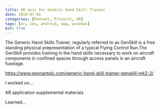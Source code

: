 ```yaml
---
title: AR quiz for Generic Hand Skill Trainer
date: 2019-07-01
categories: [Pennant, Projects, AR]
tags: [ar, ios, android, uwp, windows]
pin: true
---
```


The Generic Hand Skills Trainer, regularly referred to as GenSkill is a free standing physical prepresentation of a typical Flying Control Run.The GenSkill provides training in the hand skills necessary to work on aircraft components in confined spaces through access panels in an aircraft fuselage.

https://www.pennantplc.com/generic-hand-skill-trainer-genskill-mk2-2/


I worked on...

AR application supplemental materials

Learned...

